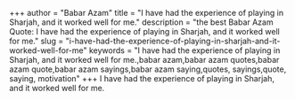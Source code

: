 +++
author = "Babar Azam"
title = "I have had the experience of playing in Sharjah, and it worked well for me."
description = "the best Babar Azam Quote: I have had the experience of playing in Sharjah, and it worked well for me."
slug = "i-have-had-the-experience-of-playing-in-sharjah-and-it-worked-well-for-me"
keywords = "I have had the experience of playing in Sharjah, and it worked well for me.,babar azam,babar azam quotes,babar azam quote,babar azam sayings,babar azam saying,quotes, sayings,quote, saying, motivation"
+++
I have had the experience of playing in Sharjah, and it worked well for me.
